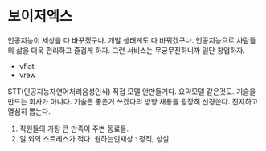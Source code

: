 # 보이저엑스
인공지능이 세상을 다 바꾸겠구나. 개발 생태계도 다 바뀌겠구나.
인공지능으로 사람들의 삶을 더욱 편리하고 즐겁게 하자.
그런 서비스는 무궁무진하니까 일단 창업하자.
- vflat
- vrew

STT(인공지능자연어처리음성인식) 직접 모델 안만들거다.
요약모델 같은것도.
기술을 만드는 회사가 아니다. 기술은 좋은거 쓰겠다의 방향
채용을 굉장히 신경쓴다. 진지하고 열심히 뽑는다.
1. 직원들의 가장 큰 만족이 주변 동료들.
2. 일 외의 스트레스가 적다.
원하는인재상 : 정직, 성실
